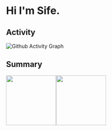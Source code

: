 # Hi I'm Sife.

## Activity

![Github Activity Graph](https://github-readme-activity-graph.vercel.app/graph?username=Sife-shuo&bg_color=010b00&color=99ffb7&line=e1fff1&point=bfffc2&area=true&hide_border=true)

## Summary

<img align="" height="137px" src="https://github-readme-stats.vercel.app/api?username=Sife-shuo&show_icons=true&theme=tokyonight" /><img align="" height="137px" src="https://github-readme-stats.vercel.app/api/top-langs/?username=Sife-shuo&show_icons=true&theme=tokyonight" />